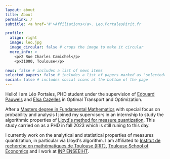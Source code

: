 ```yaml
---
layout: about
title: About
permalink: /
subtitle: <a href='#'>Affiliations</a>. Leo.Portales@irit.fr

profile:
  align: right
  image: leo.jpg
  image_circular: false # crops the image to make it circular
  more_info: >
    <p>2 Rue Charles Camichel</p>
    <p>31000, Toulouse</p>

news: false # includes a list of news items
selected_papers: false # includes a list of papers marked as "selected={true}"
social: false # includes social icons at the bottom of the page
---
```


Hello! I am Léo Portales, PHD student under the supervision of [Edouard Pauwels](https://www.tse-fr.eu/people/edouard-pauwels) and [Elsa Cazelles](https://www.irit.fr/~Elsa.Cazelles/) in Optimal Transport and Optimization. 

After a [Masters degree in Fundamental Mathematics](https://departement-math.univ-tlse3.fr/m2-research-innovation) with special focus on probability and analysis I joined my supervisors in an internship to study the algorithmic properties of [Lloyd's method for measure quantization](https://www.google.com/url?sa=t&source=web&rct=j&opi=89978449&url=https://www.irit.fr/~Elsa.Cazelles/wp-content/uploads/sites/53/2022/11/proposal_MSc_2023_PEPR_IA.pdf&ved=2ahUKEwiw0aDtxs6HAxUPfKQEHSrrO6wQFnoECBsQAQ&usg=AOvVaw3VBVO0XYZZVdSoqwbkfa7b). This study carried on as a PHD in fall 2023 which is still runing to this day. 

I currently work on the analytical and statistical properties of measures quantization, in particular via Lloyd's algorithm. I am affiliated to [Institut de recherche en mathématiques de Toulouse (IRIT)](https://www.irit.fr/), [Toulouse School of Economics](https://www.tse-fr.eu/fr) and I work at [INP ENSEEIHT](https://www.enseeiht.fr/fr/index.html). 